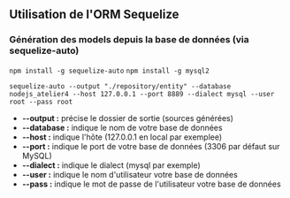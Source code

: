 ## Utilisation de l'ORM Sequelize

### Génération des models depuis la base de données (via sequelize-auto)

```npm install -g sequelize-auto```
```npm install -g mysql2```

```sequelize-auto --output "./repository/entity" --database nodejs_atelier4 --host 127.0.0.1 --port 8889 --dialect mysql --user root --pass root```

- **--output :** précise le dossier de sortie (sources générées)
- **--database :** indique le nom de votre base de données
- **--host :** indique l'hôte (127.0.0.1 en local par exemplee)
- **--port :** indique le port de votre base de données (3306 par défaut sur MySQL)
- **--dialect :** indique le dialect (mysql par exemple)
- **--user :** indique le nom d'utilisateur votre base de données
- **--pass :** indique le mot de passe de l'utilisateur votre base de données
